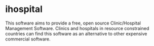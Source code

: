ihospital
=========

This software aims to provide a free, open source Clinic/Hospital Management Software. Clinics and hospitals in resource constrained countries can find this software as an alternative to other expensive commercial software.
